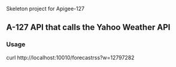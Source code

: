 Skeleton project for Apigee-127

## A-127 API that calls the Yahoo Weather API

### Usage
 curl http://localhost:10010/forecastrss?w=12797282
